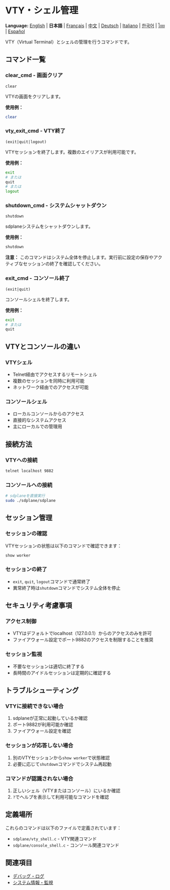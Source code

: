 # VTY・シェル管理

**Language:** [English](../en/vty-shell.md) | **日本語** | [Français](../fr/vty-shell.md) | [中文](../zh/vty-shell.md) | [Deutsch](../de/vty-shell.md) | [Italiano](../it/vty-shell.md) | [한국어](../ko/vty-shell.md) | [ไทย](../th/vty-shell.md) | [Español](../es/vty-shell.md)

VTY（Virtual Terminal）とシェルの管理を行うコマンドです。

## コマンド一覧

### clear_cmd - 画面クリア
```
clear
```

VTYの画面をクリアします。

**使用例：**
```bash
clear
```

### vty_exit_cmd - VTY終了
```
(exit|quit|logout)
```

VTYセッションを終了します。複数のエイリアスが利用可能です。

**使用例：**
```bash
exit
# または
quit
# または
logout
```

### shutdown_cmd - システムシャットダウン
```
shutdown
```

sdplaneシステムをシャットダウンします。

**使用例：**
```bash
shutdown
```

**注意：** このコマンドはシステム全体を停止します。実行前に設定の保存やアクティブなセッションの終了を確認してください。

### exit_cmd - コンソール終了
```
(exit|quit)
```

コンソールシェルを終了します。

**使用例：**
```bash
exit
# または
quit
```

## VTYとコンソールの違い

### VTYシェル
- Telnet経由でアクセスするリモートシェル
- 複数のセッションを同時に利用可能
- ネットワーク経由でのアクセスが可能

### コンソールシェル
- ローカルコンソールからのアクセス
- 直接的なシステムアクセス
- 主にローカルでの管理用

## 接続方法

### VTYへの接続
```bash
telnet localhost 9882
```

### コンソールへの接続
```bash
# sdplaneを直接実行
sudo ./sdplane/sdplane
```

## セッション管理

### セッションの確認
VTYセッションの状態は以下のコマンドで確認できます：
```bash
show worker
```

### セッションの終了
- `exit`, `quit`, `logout`コマンドで通常終了
- 異常終了時は`shutdown`コマンドでシステム全体を停止

## セキュリティ考慮事項

### アクセス制御
- VTYはデフォルトでlocalhost（127.0.0.1）からのアクセスのみを許可
- ファイアウォール設定でポート9882のアクセスを制限することを推奨

### セッション監視
- 不要なセッションは適切に終了する
- 長時間のアイドルセッションは定期的に確認する

## トラブルシューティング

### VTYに接続できない場合
1. sdplaneが正常に起動しているか確認
2. ポート9882が利用可能か確認
3. ファイアウォール設定を確認

### セッションが応答しない場合
1. 別のVTYセッションから`show worker`で状態確認
2. 必要に応じて`shutdown`コマンドでシステム再起動

### コマンドが認識されない場合
1. 正しいシェル（VTYまたはコンソール）にいるか確認
2. `?`でヘルプを表示して利用可能なコマンドを確認

## 定義場所

これらのコマンドは以下のファイルで定義されています：
- `sdplane/vty_shell.c` - VTY関連コマンド
- `sdplane/console_shell.c` - コンソール関連コマンド

## 関連項目

- [デバッグ・ログ](debug-logging.md)
- [システム情報・監視](system-monitoring.md)